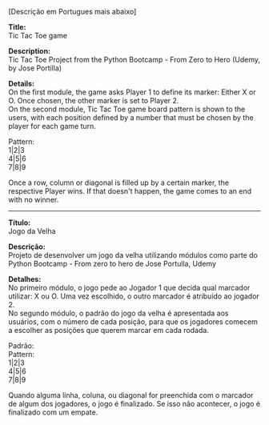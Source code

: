 [Descrição em Portugues mais abaixo]

<b>Title: </b><br>
Tic Tac Toe game

<b>Description:</b><br>
Tic Tac Toe Project from the Python Bootcamp - From Zero to Hero (Udemy, by Jose Portilla) <br>

<b>Details:</b><br>
On the first module, the game asks Player 1 to define its marker: Either X or O. Once chosen, the other marker is set to Player 2.<br>
On the second module, Tic Tac Toe game board pattern is shown to the users, with each position defined by a number that must be chosen by the player for each game turn.<br>

Pattern:<br>
1|2|3<br>
4|5|6<br>
7|8|9<br>

Once a row, column or diagonal is filled up by a certain marker, the respective Player wins. If that doesn't happen, the game comes to an end with no winner.
____________________________________

<b>Título: </b><br>
Jogo da Velha

<b>Descrição:</b><br>
Projeto de desenvolver um jogo da velha utilizando módulos como parte do Python Bootcamp - From zero to hero de Jose Portulla, Udemy<br>

<b>Detalhes:</b><br>
No primeiro módulo, o jogo pede ao Jogador 1 que decida qual marcador utilizar: X ou O. Uma vez escolhido, o outro marcador é atribuído ao jogador 2.<br>
No segundo módulo, o padrão do jogo da velha é apresentada aos usuários, com o número de cada posição, para que os jogadores comecem a escolher as posições que querem marcar em cada rodada.<br>

Padrão:<br>
Pattern:<br>
1|2|3<br>
4|5|6<br>
7|8|9<br>

Quando alguma linha, coluna, ou diagonal for preenchida com o marcador de algum dos jogadores, o jogo é finalizado. Se isso não acontecer, o jogo é finalizado com um empate.
